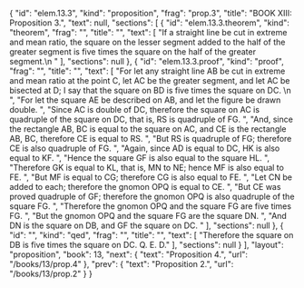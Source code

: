 {
  "id": "elem.13.3",
  "kind": "proposition",
  "frag": "prop.3",
  "title": "BOOK XIII: Proposition 3.",
  "text": null,
  "sections": [
    {
      "id": "elem.13.3.theorem",
      "kind": "theorem",
      "frag": "",
      "title": "",
      "text": [
        "If a straight line be cut in extreme and mean ratio, the square on the lesser segment added to the half of the greater segment is five times the square on the half of the greater segment.\n       "
      ],
      "sections": null
    },
    {
      "id": "elem.13.3.proof",
      "kind": "proof",
      "frag": "",
      "title": "",
      "text": [
        "For let any straight line AB be cut in extreme and mean ratio at the point C, let AC be the greater segment, and let AC be bisected at D; I say that the square on BD is five times the square on DC. \n      ",
        "For let the square AE be described on AB, and let the figure be drawn double. ",
        "Since AC is double of DC, therefore the square on AC is quadruple of the square on DC, that is, RS is quadruple of FG. ",
        "And, since the rectangle AB, BC is equal to the square on AC, and CE is the rectangle AB, BC, therefore CE is equal to RS. ",
        "But RS is quadruple of FG; therefore CE is also quadruple of FG. ",
        "Again, since AD is equal to DC, HK is also equal to KF. ",
        "Hence the square GF is also equal to the square HL. ",
        "Therefore GK is equal to KL, that is, MN to NE; hence MF is also equal to FE. ",
        "But MF is equal to CG; therefore CG is also equal to FE. ",
        "Let CN be added to each; therefore the gnomon OPQ is equal to CE. ",
        "But CE was proved quadruple of GF; therefore the gnomon OPQ is also quadruple of the square FG. ",
        "Therefore the gnomon OPQ and the square FG are five times FG. ",
        "But the gnomon OPQ and the square FG are the square DN. ",
        "And DN is the square on DB, and GF the square on DC. "
      ],
      "sections": null
    },
    {
      "id": "",
      "kind": "qed",
      "frag": "",
      "title": "",
      "text": [
        "Therefore the square on DB is five times the square on DC. Q. E. D."
      ],
      "sections": null
    }
  ],
  "layout": "proposition",
  "book": 13,
  "next": {
    "text": "Proposition 4.",
    "url": "/books/13/prop.4"
  },
  "prev": {
    "text": "Proposition 2.",
    "url": "/books/13/prop.2"
  }
}
